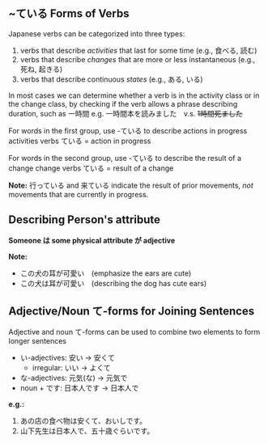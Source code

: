 ## ~ている Forms of Verbs
Japanese verbs can be categorized into three types:
1. verbs that describe *activities* that last for some time (e.g., 食べる, 読む)
2. verbs that describe *changes* that are more or less instantaneous (e.g., 死ね, 起きる)
3. verbs that describe continuous *states* (e.g., ある, いる)

In most cases we can determine whether a verb is in the activity class or in the change class, by checking if the verb allows a phrase describing duration, such as 一時間
	e.g. 一時間本を読みました　v.s.  ~~1時間死ました~~

For words in the first group, use -ている to describe actions in progress
	activities verbs ている = action in progress

For words in the second group, use -ている to describe the result of a change 
	change verbs ている = result of a change

**Note:** 行っている and 来ている indicate the result of prior movements, *not* movements that are currently in progress.

## Describing Person's attribute

**Someone は some physical attribute が adjective**

**Note:** 
- この犬の耳が可愛い　(emphasize the ears are cute)
- この犬は耳が可愛い　(describing the dog has cute ears)

## Adjective/Noun て-forms for Joining Sentences

Adjective and noun て-forms can be used to combine two elements to form longer sentences
- い-adjectives: 安い → 安くて
	- irregular: いい → よくて
- な-adjectives: 元気(な) → 元気で
- noun + です: 日本人です → 日本人で

**e.g.:** 
1. あの店の食べ物は安くて、おいしです。
2. 山下先生は日本人で、五十歳ぐらいです。
